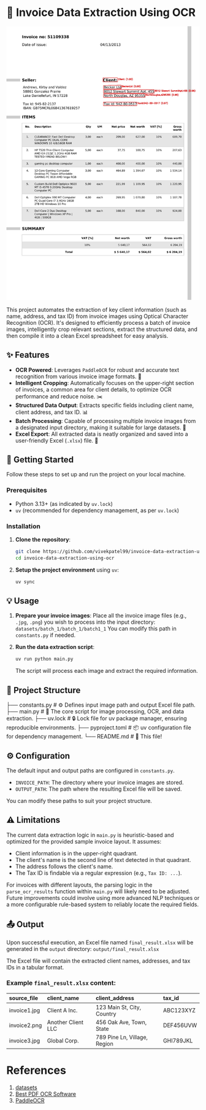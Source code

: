# 🧾 Invoice Data Extraction Using OCR

![demo](output/original_with_bboxes_demo.jpg)

This project automates the extraction of key client information (such as name, address, and tax ID) from invoice images using Optical Character Recognition (OCR). It's designed to efficiently process a batch of invoice images, intelligently crop relevant sections, extract the structured data, and then compile it into a clean Excel spreadsheet for easy analysis.

## ✨ Features

- **OCR Powered**: Leverages `PaddleOCR` for robust and accurate text recognition from various invoice image formats. 🤖
- **Intelligent Cropping**: Automatically focuses on the upper-right section of invoices, a common area for client details, to optimize OCR performance and reduce noise. ✂️
- **Structured Data Output**: Extracts specific fields including client name, client address, and tax ID. 📊
- **Batch Processing**: Capable of processing multiple invoice images from a designated input directory, making it suitable for large datasets. 📁
- **Excel Export**: All extracted data is neatly organized and saved into a user-friendly Excel (`.xlsx`) file. 📝

## 🚀 Getting Started

Follow these steps to set up and run the project on your local machine.

### Prerequisites

- Python 3.13+ (as indicated by `uv.lock`)
- `uv` (recommended for dependency management, as per `uv.lock`)

### Installation

1. **Clone the repository**:

   ```bash
   git clone https://github.com/vivekpatel99/invoice-data-extraction-using-ocr.git
   cd invoice-data-extraction-using-ocr
   ```

2. **Setup the project environment** using `uv`:

   ```bash
   uv sync
   ```

## 💡 Usage

1. **Prepare your invoice images**:
   Place all the invoice image files (e.g., `.jpg`, `.png`) you wish to process into the input directory:
   `datasets/batch_1/batch_1/batch1_1`
   You can modify this path in `constants.py` if needed.

2. **Run the data extraction script**:

   ```bash
   uv run python main.py
   ```

   The script will process each image and extract the required information.

## 📂 Project Structure

├── constants.py # ⚙️ Defines input image path and output Excel file path.
├── main.py # 🚀 The core script for image processing, OCR, and data extraction.
├── uv.lock # 🔒 Lock file for uv package manager, ensuring reproducible environments.
├── pyproject.toml # 📦 uv configuration file for dependency management.
└── README.md # 📖 This file!

## ⚙️ Configuration

The default input and output paths are configured in `constants.py`.

- `INVOICE_PATH`: The directory where your invoice images are stored.
- `OUTPUT_PATH`: The path where the resulting Excel file will be saved.

You can modify these paths to suit your project structure.

## ⚠️ Limitations

The current data extraction logic in `main.py` is heuristic-based and optimized for the provided sample invoice layout. It assumes:

- Client information is in the upper-right quadrant.
- The client's name is the second line of text detected in that quadrant.
- The address follows the client's name.
- The Tax ID is findable via a regular expression (e.g., `Tax ID: ...`).

For invoices with different layouts, the parsing logic in the `parse_ocr_results` function within `main.py` will likely need to be adjusted. Future improvements could involve using more advanced NLP techniques or a more configurable rule-based system to reliably locate the required fields.

## 📤 Output

Upon successful execution, an Excel file named `final_result.xlsx` will be generated in the `output` directory:
`output/final_result.xlsx`

The Excel file will contain the extracted client names, addresses, and tax IDs in a tabular format.

### Example `final_result.xlsx` content:

| source_file  | client_name        | client_address               | tax_id    |
| :----------- | :----------------- | :--------------------------- | :-------- |
| invoice1.jpg | Client A Inc.      | 123 Main St, City, Country   | ABC123XYZ |
| invoice2.png | Another Client LLC | 456 Oak Ave, Town, State     | DEF456UVW |
| invoice3.jpg | Global Corp.       | 789 Pine Ln, Village, Region | GHI789JKL |

# References

1. [datasets](https://www.kaggle.com/datasets/osamahosamabdellatif/high-quality-invoice-images-for-ocr/code?datasetId=5773627&sortBy=voteCount)
2. [Best PDF OCR Software](https://unstract.com/blog/best-pdf-ocr-software/)
3. [PaddleOCR](https://github.com/PaddlePaddle/PaddleOCR)
